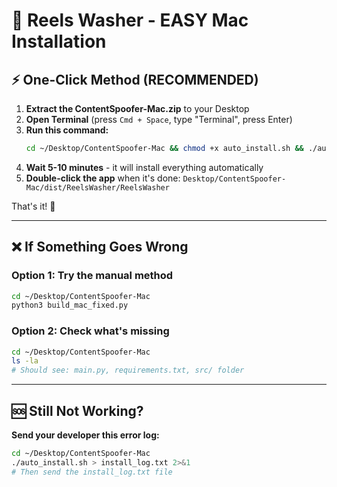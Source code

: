 # 🍎 Reels Washer - EASY Mac Installation

## ⚡ One-Click Method (RECOMMENDED)

1. **Extract the ContentSpoofer-Mac.zip** to your Desktop
2. **Open Terminal** (press `Cmd + Space`, type "Terminal", press Enter)
3. **Run this command:**
   ```bash
   cd ~/Desktop/ContentSpoofer-Mac && chmod +x auto_install.sh && ./auto_install.sh
   ```
4. **Wait 5-10 minutes** - it will install everything automatically
5. **Double-click the app** when it's done: `Desktop/ContentSpoofer-Mac/dist/ReelsWasher/ReelsWasher`

That's it! 🎉

---

## ❌ If Something Goes Wrong

### Option 1: Try the manual method
```bash
cd ~/Desktop/ContentSpoofer-Mac
python3 build_mac_fixed.py
```

### Option 2: Check what's missing
```bash
cd ~/Desktop/ContentSpoofer-Mac
ls -la
# Should see: main.py, requirements.txt, src/ folder
```

---

## 🆘 Still Not Working?

**Send your developer this error log:**
```bash
cd ~/Desktop/ContentSpoofer-Mac
./auto_install.sh > install_log.txt 2>&1
# Then send the install_log.txt file
```

